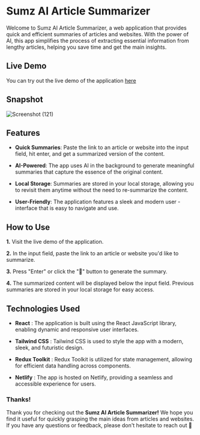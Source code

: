 # Sumz AI Article Summarizer

Welcome to Sumz AI Article Summarizer, a web application that provides quick and efficient summaries of articles and websites. With the power of AI, this app simplifies the process of extracting essential information from lengthy articles, helping you save time and get the main insights.

## Live Demo

You can try out the live demo of the application [here](https://ai-summarizer-shrey.netlify.app/)

## Snapshot
![Screenshot (121)](https://github.com/Shrey-Raj/ai-summarizer/assets/119098647/f7a5896c-30e8-4de5-9cf3-9fcaf07860bd)

## Features
- **Quick Summaries**: Paste the link to an article or website into the input field, hit enter, and get a summarized version of the content.

- **AI-Powered**: The app uses AI in the background to generate meaningful summaries that capture the essence of the original content.

- **Local Storage**: Summaries are stored in your local storage, allowing you to revisit them anytime without the need to re-summarize the content.

- **User-Friendly**: The application features a sleek and modern user - interface that is easy to navigate and use.

## How to Use
**1.** Visit the live demo of the application.

**2.** In the input field, paste the link to an article or website you'd like to summarize.

**3.** Press "Enter" or click the "🚀" button to generate the summary.

**4.** The summarized content will be displayed below the input field.
Previous summaries are stored in your local storage for easy access.
## Technologies Used

- **React** : The application is built using the React JavaScript library, enabling dynamic and responsive user interfaces.

- **Tailwind CSS** : Tailwind CSS is used to style the app with a modern, sleek, and futuristic design.

- **Redux Toolkit** : Redux Toolkit is utilized for state management, allowing for efficient data handling across components.

- **Netlify** : The app is hosted on Netlify, providing a seamless and accessible experience for users.

### Thanks!
Thank you for checking out the **Sumz AI Article Summarizer!** We hope you find it useful for quickly grasping the main ideas from articles and websites. If you have any questions or feedback, please don't hesitate to reach out 🙌

